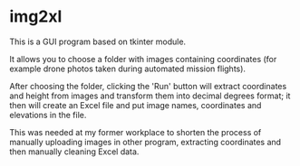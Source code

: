 # img2xl
This is a GUI program based on tkinter module.

It allows you to choose a folder with images containing coordinates (for example drone photos taken during automated mission flights).

After choosing the folder, clicking the 'Run' button will extract coordinates and height from images and transform them into decimal degrees format;
it then will create an Excel file and put image names, coordinates and elevations in the file.

This was needed at my former workplace to shorten the process of manually uploading images in other program, extracting coordinates and then manually cleaning Excel data.
